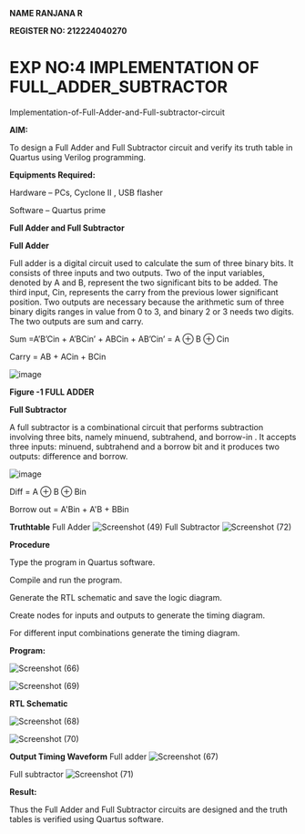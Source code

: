 **NAME RANJANA R**

**REGISTER NO: 212224040270**

# EXP NO:4  IMPLEMENTATION OF FULL_ADDER_SUBTRACTOR

Implementation-of-Full-Adder-and-Full-subtractor-circuit

**AIM:**

To design a Full Adder and Full Subtractor circuit and verify its truth table in Quartus using Verilog programming.

**Equipments Required:**

Hardware – PCs, Cyclone II , USB flasher

Software – Quartus prime

**Full Adder and Full Subtractor**

**Full Adder**

Full adder is a digital circuit used to calculate the sum of three binary bits. It consists of three inputs and two outputs. Two of the input variables, denoted by A and B, represent the two significant bits to be added. The third input, Cin, represents the carry from the previous lower significant position. Two outputs are necessary because the arithmetic sum of three binary digits ranges in value from 0 to 3, and binary 2 or 3 needs two digits. The two outputs are sum and carry.

Sum =A’B’Cin + A’BCin’ + ABCin + AB’Cin’ = A ⊕ B ⊕ Cin 

Carry = AB + ACin + BCin

![image](https://github.com/naavaneetha/FULL_ADDER_SUBTRACTOR/assets/154305477/0f30ba51-5ffb-4198-845f-18e054f675e7)

**Figure -1 FULL ADDER**

**Full Subtractor**

A full subtractor is a combinational circuit that performs subtraction involving three bits, namely minuend, subtrahend, and borrow-in . It accepts three inputs: minuend, subtrahend and a borrow bit and it produces two outputs: difference and borrow.

![image](https://github.com/naavaneetha/FULL_ADDER_SUBTRACTOR/assets/154305477/02b24f51-ab51-4304-9ad6-7b81ffc1ead5)

Diff = A ⊕ B ⊕ Bin 

Borrow out = A'Bin + A'B + BBin

**Truthtable**
Full Adder
![Screenshot (49)](https://github.com/user-attachments/assets/823e0395-f6ec-475c-a2bf-6be49b3f7fb0)
Full Subtractor
![Screenshot (72)](https://github.com/user-attachments/assets/8b913326-e835-42f1-ace7-413e3d13f47d)



**Procedure**

Type the program in Quartus software.

Compile and run the program.

Generate the RTL schematic and save the logic diagram.

Create nodes for inputs and outputs to generate the timing diagram.

For different input combinations generate the timing diagram.

**Program:**

![Screenshot (66)](https://github.com/user-attachments/assets/d32b9451-4f26-4150-a78e-ff61107903fd)



![Screenshot (69)](https://github.com/user-attachments/assets/dcd73264-9ceb-4159-9553-f0bcd7aaf737)

**RTL Schematic**


![Screenshot (68)](https://github.com/user-attachments/assets/2968f80a-8ae2-48ba-b194-10e04dbc7bad)



![Screenshot (70)](https://github.com/user-attachments/assets/69f8e4e9-e336-4f88-a837-635b2fa178de)


**Output Timing Waveform**
Full adder
![Screenshot (67)](https://github.com/user-attachments/assets/23263333-d9c7-41b4-b343-028695b426a6)


Full subtractor
![Screenshot (71)](https://github.com/user-attachments/assets/f27456b4-e059-4d4a-ad39-2bba1fd3160a)


**Result:**

Thus the Full Adder and Full Subtractor circuits are designed and the truth tables is verified using Quartus software.




